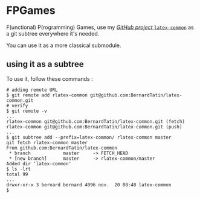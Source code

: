 # FPGames

F(unctional) P(rogramming) Games, use my [*GitHub project* `latex-common`](https://github.com/BernardTatin/latex-common) as a git subtree everywhere it's needed.

You can use it as a more classical submodule.

## using it as a subtree

To use it, follow these commands :

```shell
# adding remote URL
$ git remote add rlatex-common git@github.com:BernardTatin/latex-common.git
# verify
$ git remote -v
...
rlatex-common git@github.com:BernardTatin/latex-common.git (fetch)
rlatex-common git@github.com:BernardTatin/latex-common.git (push)
...
$ git subtree add --prefix=latex-common/ rlatex-common master
git fetch rlatex-common master
From github.com:BernardTatin/latex-common
 * branch            master     -> FETCH_HEAD
 * [new branch]      master     -> rlatex-common/master
Added dir 'latex-common'
$ ls -lrt
total 99
...
drwxr-xr-x 3 bernard bernard 4096 nov.  20 08:48 latex-common
$
```
